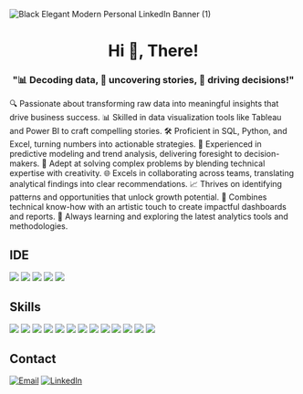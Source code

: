 ![Black Elegant Modern Personal LinkedIn Banner (1)](https://github.com/user-attachments/assets/7e4b3bcb-c9ee-4238-b19e-6518a1d0f473)


<h1 align="center">Hi 👋, There!
<h3 align="center">"📊 Decoding data, 📖 uncovering stories, 🚀 driving decisions!"</h3>



🔍 Passionate about transforming raw data into meaningful insights that drive business success.
📊 Skilled in data visualization tools like Tableau and Power BI to craft compelling stories.
🛠 Proficient in SQL, Python, and Excel, turning numbers into actionable strategies.
🔮 Experienced in predictive modeling and trend analysis, delivering foresight to decision-makers.
🌟 Adept at solving complex problems by blending technical expertise with creativity.
🌐 Excels in collaborating across teams, translating analytical findings into clear recommendations.
📈 Thrives on identifying patterns and opportunities that unlock growth potential.
🎨 Combines technical know-how with an artistic touch to create impactful dashboards and reports.
🚀 Always learning and exploring the latest analytics tools and methodologies.

## IDE
![](https://img.shields.io/badge/Python-FFD43B?style=for-the-badge&logo=python&logoColor=blue) ![](https://img.shields.io/badge/Arduino_IDE-00979D?style=for-the-badge&logo=arduino&logoColor=white) ![](	https://img.shields.io/badge/Colab-F9AB00?style=for-the-badge&logo=googlecolab&color=525252) ![](https://img.shields.io/badge/PyCharm-000000.svg?&style=for-the-badge&logo=PyCharm&logoColor=white) ![](https://img.shields.io/badge/VSCode-0078D4?style=for-the-badge&logo=visual%20studio%20code&logoColor=white)

## Skills
![](https://img.shields.io/badge/Numpy-777BB4?style=for-the-badge&logo=numpy&logoColor=white) ![](https://img.shields.io/badge/Pandas-2C2D72?style=for-the-badge&logo=pandas&logoColor=white) ![](https://img.shields.io/badge/Python-FFD43B?style=for-the-badge&logo=python&logoColor=blue) ![](https://img.shields.io/badge/scikit_learn-F7931E?style=for-the-badge&logo=scikit-learn&logoColor=white) ![](https://img.shields.io/badge/SciPy-654FF0?style=for-the-badge&logo=SciPy&logoColor=white)  ![](https://img.shields.io/badge/Jupyter-F37626.svg?&style=for-the-badge&logo=Jupyter&logoColor=white) ![](https://img.shields.io/badge/Markdown-000000?style=for-the-badge&logo=markdown&logoColor=white) ![](https://img.shields.io/badge/Keras-FF0000?style=for-the-badge&logo=keras&logoColor=white) ![](https://img.shields.io/badge/PyTorch-EE4C2C?style=for-the-badge&logo=pytorch&logoColor=white) ![](https://img.shields.io/badge/Plotly-239120?style=for-the-badge&logo=plotly&logoColor=white) ![](	https://img.shields.io/badge/Astro-0C1222?style=for-the-badge&logo=astro&logoColor=FDFDFE) ![](https://img.shields.io/badge/HTML5-E34F26?style=for-the-badge&logo=html5&logoColor=white) ![](https://img.shields.io/badge/CSS3-1572B6?style=for-the-badge&logo=css3&logoColor=white)

## Contact
[![Email](https://img.shields.io/badge/Gmail-D14836?style=for-the-badge&logo=gmail&logoColor=white)](mailto:sharnappa.work@gmail.com) [![LinkedIn](https://img.shields.io/badge/LinkedIn-0077B5?style=for-the-badge&logo=linkedin&logoColor=white)](https://www.linkedin.com/in/sharnappa-banenola/)

